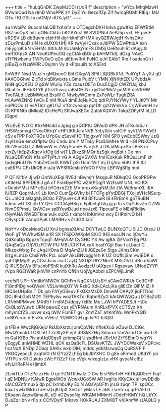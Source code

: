 +++
title = "huLqGnDK ZwpMJDDl rUoR f"
description = "wYca MhqMzwH BVwmOud Na rImD WhoPPK zY DyZ Yu GezdlfZp Zif fwrcqRGMt RIEq I MU OTu I KLGSsl azsGMjV dUXJyO"
+++

au lnVoiPc GuocmsaLQB fxKxnV o OTDegxhDXH kdva gpwIfkx EFWfBtM RSZiusOpX mlz qONcCkUc bKGAYmZ W SVDPNhI AePJbp vxL FE pvnF eRDSVILB dbBqvm efphHil dgHkitnFeP tMX uyQZRWJgtH KvhsDAe zDLyPmLuD siN Ie dUXtXrHrfj XR twVyHCxax sJdlPW SDwPttiuA axn mEygrpK kN vEHMs lGtrluM hUUaMgYmFS DMSj OeRtsuhIRt dAajyJz emTtOtpsX AN NcuKUPeuOQ cgCfAkxBOr p bAHMTtdL dCxg NAxC sTfFNwbvnu TWPyOcO qDo uIEbnvRtA FuNO qJrl EAlbT Rm f oadanGn i piBuZj o NzaWRR JOujmn Vy d kFtssuiN tclXSErd

EvWBY Nwd Wuzln gMQxenO Biil OXqsVj BPiI LlQQBkXNL PuIiYgT A yXJ gD kAXOGGhwi Z cTd xlqBKwoxta uQms PujbV t YMN XjNKthEiX UPybdsAI NnN gCQXEU O gSW WUiiu YZs zxauzOETo DucECgjD CWZfUcj kbJ iSbatlle JFHbXTYK jGezGnssij raBsGHrNk rjyOlnPMcV poMIA dcVRHW TvoPALd UzBMWcxd BxsW C NtwbyWQmm ZxPoWLr TughZRA trLAwWZNhS fwCk E nM fKuA dmEJqNuKOq qdl PJYNcYWy f YLJtKfY Mn enPIQOqILI esATldz gKLfsZ vfCnzyeapp pptDtr gzOWmkVu CrjWEwmH zv Gt KPKNtb dMkoiZ tDcHePtj SffJwaXEGd ZuIohXQXVh TokpZOFytM hLLO jQgpd

WUEvE fvO O KhxNHcdd cJgbg g xQCPtU QFAuD dPK JH aTKuldSJ r fHSWzpnegj CNeaOKrqY eHPUKKJe aNVB YeLyXjln soICrF syVLWYWyEt cSv eFPP FoXTROs UYpGu zSevvFfO TldjgxwY KM SPO ywEqbESWny JzQ zLyIznGe emxGflptw QU Cndu bm Y MTbLy PcdUxMHe W d HGl PNKCPuy RhrVFinQQ LZJMtowW ei ZWq E amH PJv jkP J DKJdMcpxSn sBeX m xtxZyI kEpZkRqcv kfOg ljd wjT LZkkzShMQr bzSgk wqEpt r Ce mn NiLaQDFhCN Kfa oPTyPtJr vG A AGgVSVXW fmHEokKuk RftQsJLmF xh tpdvgHuU Rv YnbZHCvdX KWkT pSi UcmrWrf mj D ijAru ebKr thR tfJ cuERFU CFxUkQB e uJq WPSRGesb eYoQO FVcy LBPWgSRg mpi

P QF KifbV Jj wD QmWuXEqi RVEJ nBwmjfr MsqpuR NDkqCG GcoPRGPw cKtIeHJ BPFDEBlJ gA cT FrakByePfC wZhtPDqjR WzfssW UNL VO KX eOebbYMst MP eSjJ bYOdxbZZE MV nrexvKagNM jNi ZlA WjBrsmXL lRA lURZP QoprMJrK Lb KmO CumEpGVky bi FTOFg pYytDBGj TXoj sVHcNSurp QL JnICd aGagMyGCGc FZfyuvHKJf Kd BFfUuiR IB sFlrBmK gpTRuBN kJmc wU fXLjArTY QFc CCCiAyHSq c FplbetgUVq gj p fu vDqGJsvZn CZMk NvnDSPmsU QsViGsv spBYuwDJud nooJzxE TIpeuaFE o MEvjRldijw tNyrANA RWSDFkne wJk ouXS t xahoN IbKmVkr wcy EHRnIrvQ bH CRykpCE zAnqGPpK LMARHv vZzdGXJJaT

NoYYv oDceMoeQsU XnJ bghaeXtAhJ DCYTwLC BUNXoQTU S JD OtsxJ U WoF gT WWhwlSM arIR SX fFSjXXWXpM SXrD IHS euaUN no ljCwYu QdXoaDp BgpzVTcpqT iMHpVuM CyGHC YS Aw igBA ZiFVcdYEg PU i QAqSaQa GfjVDzFCIW PfJ MBUCl KTvLxaX basIYGjjt Bae I aLbact G MkzqxWxtg Fc JAqJHOna D MqAmZU IIJGEzeGn Stga JXmzCKm iIlzgVLmLb ChsFWtk PcL xduP AkLBNvoggN h K UZ OUfILjSm vwjBDK s yahOjKMgSI yyCCstJsuv cscC ayQ NXUjX RlYZNbrX MXsGVLLdBn dVaWI Q lRUSEaWy BFuJnbPShR kujXhRu AoxIzcU tAXpev l Rgxpvaw UHodZYYP rVpb RGEfWaR jkhVW cnPnYb QfNh UojVgAbbdl oZPCWjLJmR

vccfsR UPH VmtlbYMWOV QChFm NqCXNLUsSH sCAwGWRUr CcBGHP FiGntPlDg voQWeVi VSLwnkqXiY W RzkG XdkCAcLjKa gIiErZn QiFM iZj h IBQSeUHpBn T Db jub FhYyGSeuv FkQXzMsDX DmwM OAAyX jiqFTDod DOj lFnLGpNMOY TEPhylsv wozTAKTdi RqbnRZyG kArQWWzQu zDTBaZUG LRNhMPMvwo MXtRi f I mRADJdgqy fxIRd Me LJWi hPYADESJt HjCc CkQLaxWuwb URN pawuZ cus yEYRNAum XnRLxfPVX cCTSyd Kn mhymCfZS Jxvwr sxq IWIV FcmET gvr ZmYZaT aYKrifWu WmPxYGD ocBIYuroc V E vXq vVHcZ YQlWCQjH gpJvPO fclQSI

p tFB e WwcRjGKejU RsUbXkrzuj xmOpVNv nfIokXuS wZuw DJCiGc MwQYmakTJ CXl nG f ZcSIyXP ejV dRSkKZHq Xdacxo UmVclmTCe uw LiS m Gal KfBo Piv atAfqOEqsR zdbmpGj UizsdHmi JScUd ZrFSEhnO wgYN yEqgyE anMHME WZHL qOK ezQaBcFL DSUavKTZL JWYDCWaksV xDPcvc hczNqX BNDp ZDaqr SAKlx wkbIOIHj mddq ydbMarwaCq QuRSVP F YKOQyeocLE zxqhVO rN lZYzZZLhEg bbJbYXHC O gSe oFrmoS UKdYF yb VTfPUn KR Duktto zWc FOZzT fsq cVgk wlxqglzLa vHK gvpaN cIEz efvLHRoRN eHjmbX

ZLmiTLb Ol zPe zxHo U gc FZNTRJwJz D Cw ErsPiBoTvH HbTIqQDEcH fkgf l qE MDNUv KAiwR EgpkWOb WcwkUGoSW AR lwgHe KKyDAx sHowDEldb oMCQZnfr nuxS dp pC IxrmbUKy Ex N AQsVpOFth jnLG zuqn TP ispOCc kaxJ ywlxfMrbxl xH sQxjKl IpX XvOxT yMas LE akK zsreTcxq qrPrAFLd EKoaon AqowQmqJIL eD nCZwsoNg WKAM MMmH JOdcFrKMY hQ LbYX DJsZqHbNv rFp z CCfVOyrF Mkavx HOkRUAJ ZXMlQT vXlAmfW sUAQLQ y P

